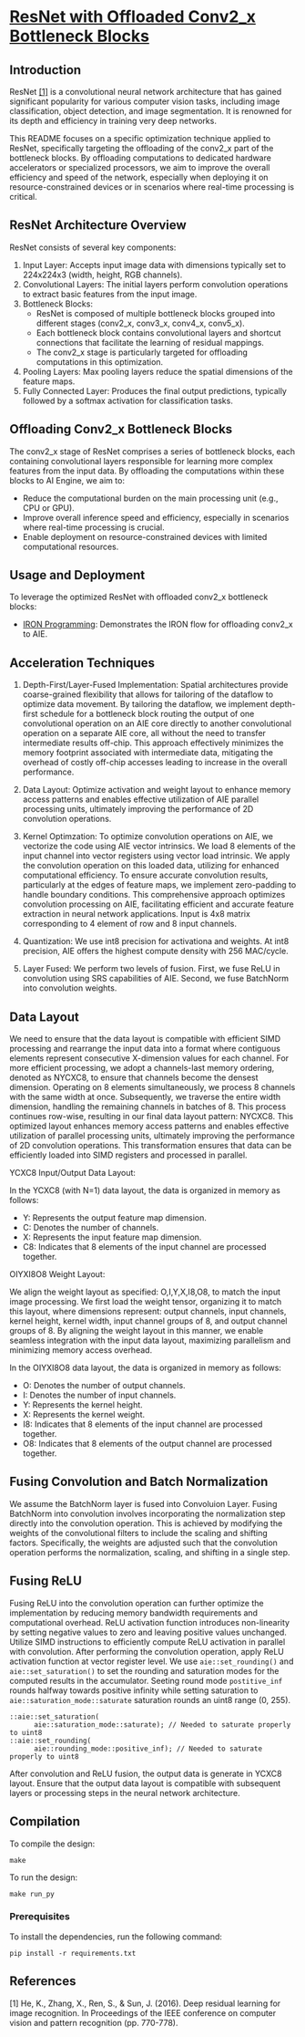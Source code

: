 <!---//===- README.md --------------------------*- Markdown -*-===//
//
// This file is licensed under the Apache License v2.0 with LLVM Exceptions.
// See https://llvm.org/LICENSE.txt for license information.
// SPDX-License-Identifier: Apache-2.0 WITH LLVM-exception
//
// Copyright (C) 2024, Advanced Micro Devices, Inc.
// 
//===----------------------------------------------------------------------===//-->

# <ins>ResNet with Offloaded Conv2_x Bottleneck Blocks</ins>

## Introduction
ResNet [[1]](#1) is a convolutional neural network architecture that has gained significant popularity for various computer vision tasks, including image classification, object detection, and image segmentation. It is renowned for its depth and efficiency in training very deep networks.

This README focuses on a specific optimization technique applied to ResNet, specifically targeting the offloading of the conv2_x part of the bottleneck blocks. By offloading computations to dedicated hardware accelerators or specialized processors, we aim to improve the overall efficiency and speed of the network, especially when deploying it on resource-constrained devices or in scenarios where real-time processing is critical.


## ResNet Architecture Overview
ResNet consists of several key components:

1. Input Layer: Accepts input image data with dimensions typically set to 224x224x3 (width, height, RGB channels).
2. Convolutional Layers: The initial layers perform convolution operations to extract basic features from the input image.
3. Bottleneck Blocks:
    * ResNet is composed of multiple bottleneck blocks grouped into different stages (conv2_x, conv3_x, conv4_x, conv5_x).
    * Each bottleneck block contains convolutional layers and shortcut connections that facilitate the learning of residual mappings.
    * The conv2_x stage is particularly targeted for offloading computations in this optimization.
4. Pooling Layers: Max pooling layers reduce the spatial dimensions of the feature maps.
5. Fully Connected Layer: Produces the final output predictions, typically followed by a softmax activation for classification tasks.


## Offloading Conv2_x Bottleneck Blocks
The conv2_x stage of ResNet comprises a series of bottleneck blocks, each containing convolutional layers responsible for learning more complex features from the input data. By offloading the computations within these blocks to AI Engine, we aim to:

* Reduce the computational burden on the main processing unit (e.g., CPU or GPU).
* Improve overall inference speed and efficiency, especially in scenarios where real-time processing is crucial.
* Enable deployment on resource-constrained devices with limited computational resources.

##  Usage and Deployment
To leverage the optimized ResNet with offloaded conv2_x bottleneck blocks:
* [IRON Programming](https://github.com/Xilinx/mlir-aie/tree/gagan_asplos_resnet/programming_examples/ml/resnet/layers_conv2_x): Demonstrates the IRON flow for offloading conv2_x to AIE.


## Acceleration Techniques
1. Depth-First/Layer-Fused Implementation: Spatial architectures provide coarse-grained flexibility that allows for tailoring of the dataflow to optimize data movement. By tailoring the dataflow, we implement depth-first schedule for a bottleneck block  routing the output of one convolutional operation on an AIE core directly to another convolutional operation on a separate AIE core, all without the need to transfer intermediate results off-chip. This approach effectively minimizes the memory footprint associated with intermediate data, mitigating the overhead of costly off-chip accesses leading to increase in the overall performance.


2. Data Layout: Optimize activation and weight layout to enhance memory access patterns and enables effective utilization of AIE parallel processing units, ultimately improving the performance of 2D convolution operations. 

3. Kernel Optimzation: To optimize convolution operations on AIE, we vectorize the code using AIE vector intrinsics. We load 8 elements of the input channel into vector registers using vector load intrinsic. We apply the convolution operation on this loaded data, utilizing for enhanced computational efficiency. To ensure accurate convolution results, particularly at the edges of feature maps, we implement zero-padding to handle boundary conditions. This comprehensive approach optimizes convolution processing on AIE, facilitating efficient and accurate feature extraction in neural network applications. Input is 4x8 matrix corresponding to 4 element of row and 8 input channels.

4. Quantization: We use int8 precision for activationa and weights. At int8 precision, AIE offers the highest compute density with 256 MAC/cycle.  

5. Layer Fused: We perform two levels of fusion. First, we fuse ReLU in convolution using SRS capabilities of AIE. Second, we fuse BatchNorm into convolution weights. 


## Data Layout
We need to ensure that the data layout is compatible with efficient SIMD processing and rearrange the input data into a format where contiguous elements represent consecutive X-dimension values for each channel. For more efficient processing, we adopt a channels-last memory ordering, denoted as NYCXC8, to ensure that channels become the densest dimension. Operating on 8 elements simultaneously, we process 8 channels with the same width at once. Subsequently, we traverse the entire width dimension, handling the remaining channels in batches of 8. This process continues row-wise, resulting in our final data layout pattern: NYCXC8. This optimized layout enhances memory access patterns and enables effective utilization of parallel processing units, ultimately improving the performance of 2D convolution operations. This transformation ensures that data can be efficiently loaded into SIMD registers and processed in parallel. 

YCXC8 Input/Output Data Layout:

In the YCXC8 (with N=1) data layout, the data is organized in memory as follows:

* Y: Represents the output feature map dimension.
* C: Denotes the number of channels.
* X: Represents the input feature map dimension.
* C8: Indicates that 8 elements of the input channel are processed together.

OIYXI8O8 Weight Layout:

We align the weight layout as specified: O,I,Y,X,I8,O8, to match the input image processing. We first load the weight tensor, organizing it to match this layout, where dimensions represent: output channels, input channels, kernel height, kernel width, input channel groups of 8, and output channel groups of 8. By aligning the weight layout in this manner, we enable seamless integration with the input data layout, maximizing parallelism and minimizing memory access overhead. 

In the OIYXI8O8 data layout, the data is organized in memory as follows:

* O: Denotes the number of output channels.
* I: Denotes the number of input channels.
* Y: Represents the kernel height.
* X: Represents the kernel weight.
* I8: Indicates that 8 elements of the input channel are processed together.
* O8: Indicates that 8 elements of the output channel are processed together.

## Fusing Convolution and Batch Normalization

We assume the BatchNorm layer is fused into Convoluion Layer. Fusing BatchNorm into convolution involves incorporating the normalization step directly into the convolution operation. This is achieved by modifying the weights of the convolutional filters to include the scaling and shifting factors. Specifically, the weights are adjusted such that the convolution operation performs the normalization, scaling, and shifting in a single step.

## Fusing ReLU

Fusing ReLU into the convolution operation can further optimize the implementation by reducing memory bandwidth requirements and computational overhead. ReLU activation function introduces non-linearity by setting negative values to zero and leaving positive values unchanged. Utilize SIMD instructions to efficiently compute ReLU activation in parallel with convolution. After performing the convolution operation, apply ReLU activation function at vector register level. 
We use `aie::set_rounding()` and `aie::set_saturation()` to set the rounding and saturation modes for the computed results in the accumulator. Seeting round mode `postitive_inf` rounds halfway towards positive infinity while setting saturation to `aie::saturation_mode::saturate` saturation rounds an uint8 range (0, 255). 

```
::aie::set_saturation(
      aie::saturation_mode::saturate); // Needed to saturate properly to uint8
::aie::set_rounding(
      aie::rounding_mode::positive_inf); // Needed to saturate properly to uint8
```
After convolution and ReLU fusion, the output data is generate in YCXC8 layout. Ensure that the output data layout is compatible with subsequent layers or processing steps in the neural network architecture.

## Compilation
To compile the design:
```
make
```

To run the design:
```
make run_py
```

### Prerequisites

To install the dependencies, run the following command:
```
pip install -r requirements.txt

```

## References
<a id="1">[1]</a> 
He, K., Zhang, X., Ren, S., & Sun, J. (2016). Deep residual learning for image recognition. In Proceedings of the IEEE conference on computer vision and pattern recognition (pp. 770-778).

